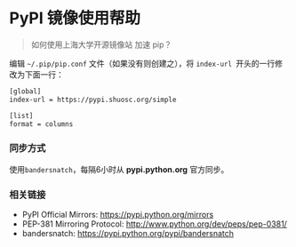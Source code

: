 # PyPI 镜像使用帮助

> 如何使用上海大学开源镜像站 加速 pip？

编辑 `~/.pip/pip.conf` 文件（如果没有则创建之），将 `index-url `开头的一行修改为下面一行：

```bash
[global]
index-url = https://pypi.shuosc.org/simple

[list]
format = columns
```



### 同步方式

使用`bandersnatch`，每隔6小时从 **pypi.python.org** 官方同步。

### 相关链接 

- PyPI Official Mirrors: https://pypi.python.org/mirrors
- PEP-381 Mirroring Protocol: http://www.python.org/dev/peps/pep-0381/
- bandersnatch: https://pypi.python.org/pypi/bandersnatch
